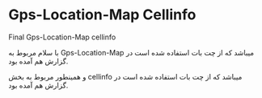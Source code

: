 # Gps-Location-Map Cellinfo
Final Gps-Location-Map cellinfo


با سلام مربوط به Gps-Location-Map میباشد که از چت بات استفاده شده است در گزارش هم آمده بود.

و همینطور مربوط به بخش cellinfo میباشد که از چت بات استفاده شده است در گزارش هم آمده بود.

